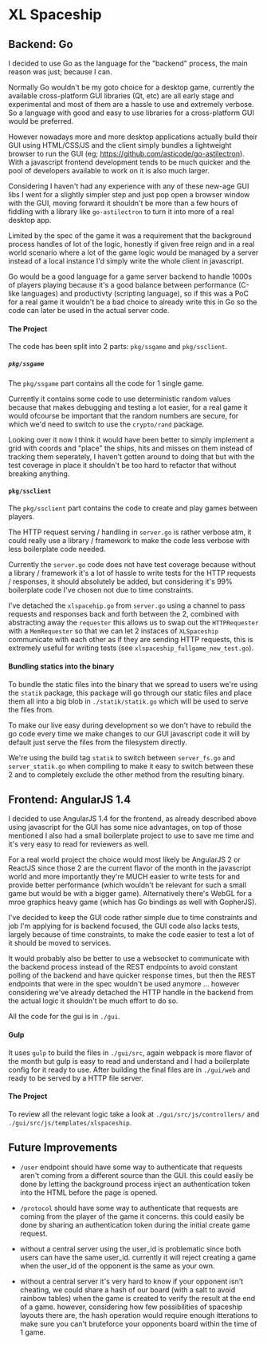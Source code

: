 XL Spaceship
============



Backend: Go
-----------
I decided to use Go as the language for the "backend" process, the main reason was just; because I can.

Normally Go wouldn't be my goto choice for a desktop game, currently the available cross-platform GUI libraries (Qt, etc)
are all early stage and experimental and most of them are a hassle to use and extremely verbose.
So a language with good and easy to use libraries for a cross-platform GUI would be preferred.

However nowadays more and more desktop applications actually build their GUI using HTML/CSS/JS
and the client simply bundles a lightweight browser to run the GUI (eg; https://github.com/asticode/go-astilectron).
With a javascript frontend development tends to be much quicker and the pool of developers available to work on it is also much larger.

Considering I haven't had any experience with any of these new-age GUI libs I went for a slightly simpler step
and just pop open a browser window with the GUI, moving forward it shouldn't be more than a few hours of fiddling with a library like `go-astilectron`
to turn it into more of a real desktop app.

Limited by the spec of the game it was a requirement that the background process handles of lot of the logic,
honestly if given free reign and in a real world scenario where a lot of the game logic would be managed by a server instead of a local instance
I'd simply write the whole client in javascript.

Go would be a good language for a game server backend to handle 1000s of players playing because
it's a good balance between performance (C-like languages) and productivty (scripting language),
so if this was a PoC for a real game it wouldn't be a bad choice to already write this in Go so the code can later be used in the actual server code.


#### The Project
The code has been split into 2 parts: `pkg/ssgame` and `pkg/ssclient`.


##### `pkg/ssgame`
The `pkg/ssgame` part contains all the code for 1 single game.

Currently it contains some code to use deterministic random values because that makes debugging and testing a lot easier,
for a real game it would ofcourse be important that the random numbers are secure, for which we'd need to switch to use the `crypto/rand` package.

Looking over it now I think it would have been better to simply implement a grid with coords and "place" the ships, hits and misses on them instead of tracking them seperately,
I haven't gotten around to doing that but with the test coverage in place it shouldn't be too hard to refactor that without breaking anything.


#### `pkg/ssclient`
The `pkg/ssclient` part contains the code to create and play games between players.

The HTTP request serving / handling in `server.go` is rather verbose atm, it could really use a library / framework to make the code less verbose with less boilerplate code needed.

Currently the `server.go` code does not have test coverage because without a library / framework it's a lot of hassle to write tests for the HTTP requests / responses,
it should absolutely be added, but considering it's 99% boilerplate code I've chosen not due to time constraints.

I've detached the `xlspacehip.go` from `server.go` using a channel to pass requests and responses back and forth between the 2,
combined with abstracting away the `requester` this allows us to swap out the `HTTPRequester` with a `MemRequester`
so that we can let 2 instaces of `XLSpaceship` communicate with each other as if they are sending HTTP requests, this is extremely useful for writing tests (see `xlspaceship_fullgame_new_test.go`).


#### Bundling statics into the binary
To bundle the static files into the binary that we spread to users we're using the `statik` package,
this package will go through our static files and place them all into a big blob in `./statik/statik.go` which will be used to serve the files from.

To make our live easy during development so we don't have to rebuild the go code every time we make changes to our GUI javascript code it will by default just serve the files from the filesystem directly.

We're using the build tag `statik` to switch between `server_fs.go` and `server_statik.go` when compiling to make it easy to switch between these 2 and to completely exclude the other method from the resulting binary.



Frontend: AngularJS 1.4
-----------------------
I decided to use AngularJS 1.4 for the frontend, as already described above using javascript for the GUI has some nice advantages,
on top of those mentioned I also had a small boilerplate project to use to save me time and it's very easy to read for reviewers as well.

For a real world project the choice would most likely be AngularJS 2 or ReactJS since those 2 are the current flavor of the month in the javascript world
and more importantly they're MUCH easier to write tests for and provide better performance (which wouldn't be relevant for such a small game but would be with a bigger game).
Alternatively there's WebGL for a mroe graphics heavy game (which has Go bindings as well with GopherJS).

I've decided to keep the GUI code rather simple due to time constraints and job I'm applying for is backend focused,
the GUI code also lacks tests, largely because of time constraints, to make the code easier to test a lot of it should be moved to services.

It would probably also be better to use a websocket to communicate with the backend process instead of the REST endpoints to avoid constant polling of the backend and have quicker response times,
but then the REST endpoints that were in the spec wouldn't be used anymore ...
however considering we've already detached the HTTP handle in the backend from the actual logic it shouldn't be much effort to do so.

All the code for the gui is in `./gui`.

#### Gulp
It uses `gulp` to build the files in `./gui/src`, again webpack is more flavor of the month but gulp is easy to read and understand and I had a boilerplate config for it ready to use.
After building the final files are in `./gui/web` and ready to be served by a HTTP file server.

#### The Project
To review all the relevant logic take a look at `./gui/src/js/controllers/` and `./gui/src/js/templates/xlspaceship`.



Future Improvements
-------------------
 - `/user` endpoint should have some way to authenticate that requests aren't coming from a different source than the GUI.
   this could easily be done by letting the background process inject an authentication token into the HTML before the page is opened.

 - `/protocol` should have some way to authenticate that requests are coming from the player of the game it concerns.
   this could easily be done by sharing an authentication token during the initial create game request.

 - without a central server using the user_id is problematic since both users can have the same user_id.
   currently it will reject creating a game when the user_id of the opponent is the same as your own.

 - without a central server it's very hard to know if your opponent isn't cheating,
   we could share a hash of our board (with a salt to avoid rainbow tables) when the game is created to verify the result at the end of a game.
   however, considering how few possibilities of spaceship layouts there are,
   the hash operation would require enough itterations to make sure you can't bruteforce your opponents board within the time of 1 game.